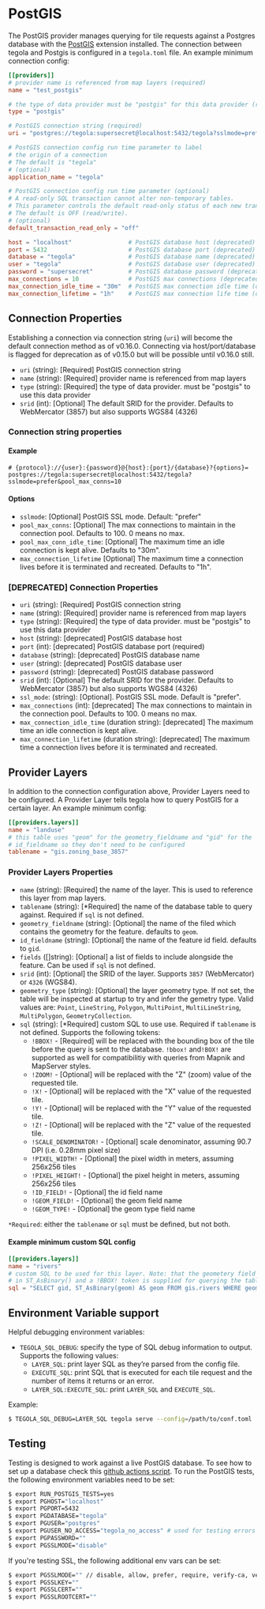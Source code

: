 # PostGIS

The PostGIS provider manages querying for tile requests against a Postgres
database with the [PostGIS](http://postgis.net/) extension installed.
The connection between tegola and Postgis is configured in a `tegola.toml` file.
An example minimum connection config:

```toml
[[providers]]
# provider name is referenced from map layers (required)
name = "test_postgis"

# the type of data provider must be "postgis" for this data provider (required)
type = "postgis"

# PostGIS connection string (required)
uri = "postgres://tegola:supersecret@localhost:5432/tegola?sslmode=prefer" #

# PostGIS connection config run time parameter to label
# the origin of a connection
# The default is "tegola"
# (optional)
application_name = "tegola"

# PostGIS connection config run time parameter (optional)
# A read-only SQL transaction cannot alter non-temporary tables.
# This parameter controls the default read-only status of each new transaction.
# The default is OFF (read/write).
# (optional)
default_transaction_read_only = "off"

host = "localhost"                # PostGIS database host (deprecated)
port = 5432                       # PostGIS database port (deprecated)
database = "tegola"               # PostGIS database name (deprecated)
user = "tegola"                   # PostGIS database user (deprecated)
password = "supersecret"          # PostGIS database password (deprecated)
max_connections = 10              # PostGIS max connections (deprecated)
max_connection_idle_time = "30m"  # PostGIS max connection idle time (deprecated)
max_connection_lifetime = "1h"    # PostGIS max connection life time (deprecated)
```

## Connection Properties

Establishing a connection via connection string (`uri`) will become the default
connection method as of v0.16.0. Connecting via host/port/database is flagged
for deprecation as of v0.15.0 but will be possible until v0.16.0 still.

-   `uri` (string): [Required] PostGIS connection string
-   `name` (string): [Required] provider name is referenced from map layers
-   `type` (string): [Required] the type of data provider. must be "postgis" to use this data provider
-   `srid` (int): [Optional] The default SRID for the provider. Defaults to WebMercator (3857) but also supports WGS84 (4326)

### Connection string properties

#### Example

```
# {protocol}://{user}:{password}@{host}:{port}/{database}?{options}=
postgres://tegola:supersecret@localhost:5432/tegola?sslmode=prefer&pool_max_conns=10
```

#### Options

-   `sslmode`: [Optional] PostGIS SSL mode. Default: "prefer"
-   `pool_max_conns`: [Optional] The max connections to maintain in the connection pool. Defaults to 100. 0 means no max.
-   `pool_max_conn_idle_time`: [Optional] The maximum time an idle connection is kept alive. Defaults to "30m".
-   `max_connection_lifetime` [Optional] The maximum time a connection lives before it is terminated and recreated. Defaults to "1h".

### [DEPRECATED] Connection Properties

-   `uri` (string): [Required] PostGIS connection string
-   `name` (string): [Required] provider name is referenced from map layers
-   `type` (string): [Required] the type of data provider. must be "postgis" to use this data provider
-   `host` (string): [deprecated] PostGIS database host
-   `port` (int): [deprecated] PostGIS database port (required)
-   `database` (string): [deprecated] PostGIS database name
-   `user` (string): [deprecated] PostGIS database user
-   `password` (string): [deprecated] PostGIS database password
-   `srid` (int): [Optional] The default SRID for the provider. Defaults to WebMercator (3857) but also supports WGS84 (4326)
-   `ssl_mode`: (string): [Optional]. PostGIS SSL mode. Default is "prefer".
-   `max_connections` (int): [deprecated] The max connections to maintain in the connection pool. Defaults to 100. 0 means no max.
-   `max_connection_idle_time` (duration string): [deprecated] The maximum time an idle connection is kept alive.
-   `max_connection_lifetime` (duration string): [deprecated] The maximum time a connection lives before it is terminated and recreated.

## Provider Layers

In addition to the connection configuration above, Provider Layers need to be configured. A Provider Layer tells tegola how to query PostGIS for a certain layer. An example minimum config:

```toml
[[providers.layers]]
name = "landuse"
# this table uses "geom" for the geometry_fieldname and "gid" for the
# id_fieldname so they don't need to be configured
tablename = "gis.zoning_base_3857"
```

### Provider Layers Properties

-   `name` (string): [Required] the name of the layer. This is used to reference this layer from map layers.
-   `tablename` (string): [*Required] the name of the database table to query against. Required if `sql` is not defined.
-   `geometry_fieldname` (string): [Optional] the name of the filed which contains the geometry for the feature. defaults to `geom`.
-   `id_fieldname` (string): [Optional] the name of the feature id field. defaults to `gid`.
-   `fields` ([]string): [Optional] a list of fields to include alongside the feature. Can be used if `sql` is not defined.
-   `srid` (int): [Optional] the SRID of the layer. Supports `3857` (WebMercator) or `4326` (WGS84).
-   `geometry_type` (string): [Optional] the layer geometry type. If not set, the table will be inspected at startup to try and infer the gemetry type. Valid values are: `Point`, `LineString`, `Polygon`, `MultiPoint`, `MultiLineString`, `MultiPolygon`, `GeometryCollection`.
-   `sql` (string): [*Required] custom SQL to use use. Required if `tablename` is not defined. Supports the following tokens:
    -   `!BBOX!` - [Required] will be replaced with the bounding box of the tile before the query is sent to the database. `!bbox!` and`!BOX!` are supported as well for compatibilitiy with queries from Mapnik and MapServer styles.
    -   `!ZOOM!` - [Optional] will be replaced with the "Z" (zoom) value of the requested tile.
    -   `!X!` - [Optional] will be replaced with the "X" value of the requested tile.
    -   `!Y!` - [Optional] will be replaced with the "Y" value of the requested tile.
    -   `!Z!` - [Optional] will be replaced with the "Z" value of the requested tile.
    -   `!SCALE_DENOMINATOR!` - [Optional] scale denominator, assuming 90.7 DPI (i.e. 0.28mm pixel size)
    -   `!PIXEL_WIDTH!` - [Optional] the pixel width in meters, assuming 256x256 tiles
    -   `!PIXEL_HEIGHT!` - [Optional] the pixel height in meters, assuming 256x256 tiles
    -   `!ID_FIELD!` - [Optional] the id field name
    -   `!GEOM_FIELD!` - [Optional] the geom field name
    -   `!GEOM_TYPE!` - [Optional] the geom type field name

`*Required`: either the `tablename` or `sql` must be defined, but not both.

#### Example minimum custom SQL config

```toml
[[providers.layers]]
name = "rivers"
# custom SQL to be used for this layer. Note: that the geometery field is wrapped
# in ST_AsBinary() and a !BBOX! token is supplied for querying the table with the tile bounds
sql = "SELECT gid, ST_AsBinary(geom) AS geom FROM gis.rivers WHERE geom && !BBOX!"
```

## Environment Variable support

Helpful debugging environment variables:

-   `TEGOLA_SQL_DEBUG`: specify the type of SQL debug information to output. Supports the following values:
    -   `LAYER_SQL`: print layer SQL as they’re parsed from the config file.
    -   `EXECUTE_SQL`: print SQL that is executed for each tile request and the number of items it returns or an error.
    -   `LAYER_SQL:EXECUTE_SQL`: print `LAYER_SQL` and `EXECUTE_SQL`.

Example:

```bash
$ TEGOLA_SQL_DEBUG=LAYER_SQL tegola serve --config=/path/to/conf.toml
```

## Testing

Testing is designed to work against a live PostGIS database. To see how to set
up a database check this [github actions script](https://github.com/go-spatial/tegola/blob/master/.github/worksflows/on_pr_push.yml).
To run the PostGIS tests, the following environment variables need to be set:

```bash
$ export RUN_POSTGIS_TESTS=yes
$ export PGHOST="localhost"
$ export PGPORT=5432
$ export PGDATABASE="tegola"
$ export PGUSER="postgres"
$ export PGUSER_NO_ACCESS="tegola_no_access" # used for testing errors when user does not have read permissions on a table
$ export PGPASSWORD=""
$ export PGSSLMODE="disable"
```

If you're testing SSL, the following additional env vars can be set:

```bash
$ export PGSSLMODE="" // disable, allow, prefer, require, verify-ca, verify-full
$ export PGSSLKEY=""
$ export PGSSLCERT=""
$ export PGSSLROOTCERT=""
```

